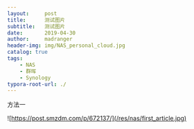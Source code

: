 ```yaml
---
layout:     post
title:      测试图片
subtitle:   测试图片
date:       2019-04-30
author:     madranger
header-img: img/NAS_personal_cloud.jpg
catalog: true
tags:
    - NAS
    - 群晖
    - Synology
typora-root-url: ./
---
```










方法一

![https://post.smzdm.com/p/672137/](/res/nas/first_article.jpg)

